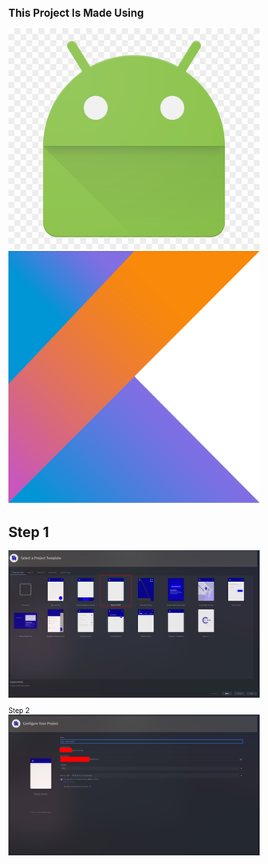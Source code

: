 ## This Project Is Made Using 
![Android](Image/Image3.png)
![Kotlin](Image/Image4.png)

# Step 1
![Step1](Image/Image1.png)

Step 2
![Step2](Image/Image2.png)